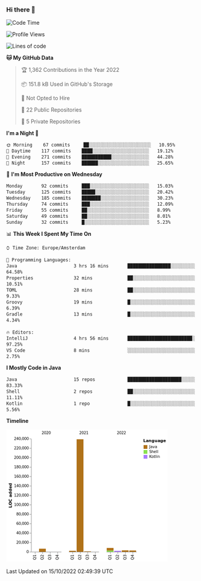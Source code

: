### Hi there 👋


<!--START_SECTION:waka-->
![Code Time](http://img.shields.io/badge/Code%20Time-2%2C519%20hrs%2019%20mins-blue)

![Profile Views](http://img.shields.io/badge/Profile%20Views-6-blue)

![Lines of code](https://img.shields.io/badge/From%20Hello%20World%20I%27ve%20Written-265%20Thousand%20lines%20of%20code-blue)

**🐱 My GitHub Data** 

> 🏆 1,362 Contributions in the Year 2022
 > 
> 📦 151.8 kB Used in GitHub's Storage 
 > 
> 🚫 Not Opted to Hire
 > 
> 📜 22 Public Repositories 
 > 
> 🔑 5 Private Repositories  
 > 
**I'm a Night 🦉** 

```text
🌞 Morning    67 commits     ██░░░░░░░░░░░░░░░░░░░░░░░   10.95% 
🌆 Daytime    117 commits    ████░░░░░░░░░░░░░░░░░░░░░   19.12% 
🌃 Evening    271 commits    ███████████░░░░░░░░░░░░░░   44.28% 
🌙 Night      157 commits    ██████░░░░░░░░░░░░░░░░░░░   25.65%

```
📅 **I'm Most Productive on Wednesday** 

```text
Monday       92 commits     ███░░░░░░░░░░░░░░░░░░░░░░   15.03% 
Tuesday      125 commits    █████░░░░░░░░░░░░░░░░░░░░   20.42% 
Wednesday    185 commits    ███████░░░░░░░░░░░░░░░░░░   30.23% 
Thursday     74 commits     ███░░░░░░░░░░░░░░░░░░░░░░   12.09% 
Friday       55 commits     ██░░░░░░░░░░░░░░░░░░░░░░░   8.99% 
Saturday     49 commits     ██░░░░░░░░░░░░░░░░░░░░░░░   8.01% 
Sunday       32 commits     █░░░░░░░░░░░░░░░░░░░░░░░░   5.23%

```


📊 **This Week I Spent My Time On** 

```text
⌚︎ Time Zone: Europe/Amsterdam

💬 Programming Languages: 
Java                     3 hrs 16 mins       ████████████████░░░░░░░░░   64.58% 
Properties               32 mins             ██░░░░░░░░░░░░░░░░░░░░░░░   10.51% 
TOML                     28 mins             ██░░░░░░░░░░░░░░░░░░░░░░░   9.33% 
Groovy                   19 mins             █░░░░░░░░░░░░░░░░░░░░░░░░   6.39% 
Gradle                   13 mins             █░░░░░░░░░░░░░░░░░░░░░░░░   4.34%

🔥 Editors: 
IntelliJ                 4 hrs 56 mins       ████████████████████████░   97.25% 
VS Code                  8 mins              ░░░░░░░░░░░░░░░░░░░░░░░░░   2.75%

```

**I Mostly Code in Java** 

```text
Java                     15 repos            ████████████████████░░░░░   83.33% 
Shell                    2 repos             ██░░░░░░░░░░░░░░░░░░░░░░░   11.11% 
Kotlin                   1 repo              █░░░░░░░░░░░░░░░░░░░░░░░░   5.56%

```


**Timeline**

![Chart not found](https://raw.githubusercontent.com/powercasgamer/powercasgamer/master/charts/bar_graph.png) 


 Last Updated on 15/10/2022 02:49:39 UTC
<!--END_SECTION:waka-->
